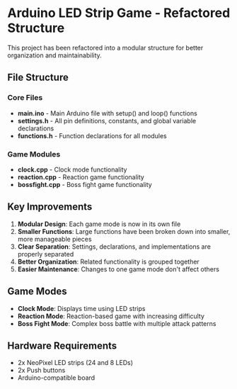 # Arduino LED Strip Game - Refactored Structure

This project has been refactored into a modular structure for better organization and maintainability.

## File Structure

### Core Files
- **main.ino** - Main Arduino file with setup() and loop() functions
- **settings.h** - All pin definitions, constants, and global variable declarations
- **functions.h** - Function declarations for all modules

### Game Modules
- **clock.cpp** - Clock mode functionality
- **reaction.cpp** - Reaction game functionality  
- **bossfight.cpp** - Boss fight game functionality

## Key Improvements

1. **Modular Design**: Each game mode is now in its own file
2. **Smaller Functions**: Large functions have been broken down into smaller, more manageable pieces
3. **Clear Separation**: Settings, declarations, and implementations are properly separated
4. **Better Organization**: Related functionality is grouped together
5. **Easier Maintenance**: Changes to one game mode don't affect others

## Game Modes

- **Clock Mode**: Displays time using LED strips
- **Reaction Mode**: Reaction-based game with increasing difficulty
- **Boss Fight Mode**: Complex boss battle with multiple attack patterns

## Hardware Requirements

- 2x NeoPixel LED strips (24 and 8 LEDs)
- 2x Push buttons
- Arduino-compatible board
